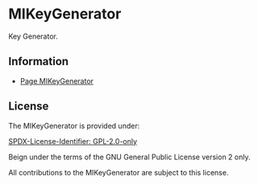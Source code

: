 # MIKeyGenerator

Key Generator.

## Information

- [Page MIKeyGenerator](https://www.mestredainfo.com.br/p/mikeygenerator.html)

## License

The MIKeyGenerator is provided under:

[SPDX-License-Identifier: GPL-2.0-only](https://spdx.org/licenses/GPL-2.0-only.html)

Beign under the terms of the GNU General Public License version 2 only.

All contributions to the MIKeyGenerator are subject to this license.
